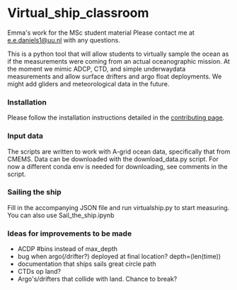 # Virtual_ship_classroom
Emma's work for the MSc student material
Please contact me at e.e.daniels1@uu.nl with any questions.

This is a python tool that will allow students to virtually sample the ocean as if the measurements were coming from an actual oceanographic mission. At the moment we mimic ADCP, CTD, and simple underwaydata measurements and allow surface drifters and argo float deployments. We might add gliders and meteorological data in the future.

### Installation
Please follow the installation instructions detailed in the [contributing page](.github/CONTRIBUTING.md).

### Input data
The scripts are written to work with A-grid ocean data, specifically that from CMEMS.
Data can be downloaded with the download_data.py script. For now a different conda env is needed for downloading, see comments in the script.

### Sailing the ship
Fill in the accompanying JSON file and run virtualship.py to start measuring. You can also use Sail_the_ship.ipynb

### Ideas for improvements to be made
- ACDP #bins instead of max_depth
- bug when argo(/drifter?) deployed at final location? depth=(len(time))
- documentation that ships sails great circle path
- CTDs op land?
- Argo's/drifters that collide with land. Chance to break?
